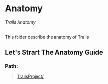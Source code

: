# Anatomy
###### Trails Anatomy
This folder describe the anatomy of Trails

## Let's Strart The Anatomy Guide

### Path:

> [TrailsProject/](./trailsProject/README.md)

